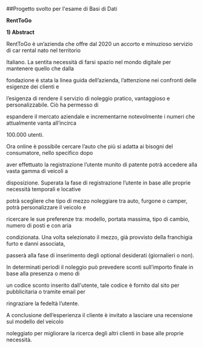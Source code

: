 ##Progetto svolto per l'esame di Basi di Dati

**RentToGo**

**1) Abstract**

RentToGo è un’azienda che offre dal 2020 un accorto e minuzioso servizio di car rental nato nel territorio

Italiano. La sentita necessità di farsi spazio nel mondo digitale per mantenere quello che dalla

fondazione è stata la linea guida dell’azienda, l’attenzione nei confronti delle esigenze dei clienti e

l’esigenza di rendere il servizio di noleggio pratico, vantaggioso e personalizzabile. Ciò ha permesso di

espandere il mercato aziendale e incrementarne notevolmente i numeri che attualmente vanta all’incirca

100.000 utenti.

Ora online è possibile cercare l’auto che più si adatta ai bisogni del consumatore, nello specifico dopo

aver effettuato la registrazione l’utente munito di patente potrà accedere alla vasta gamma di veicoli a

disposizione. Superata la fase di registrazione l’utente in base alle proprie necessità temporali e locative

potrà scegliere che tipo di mezzo noleggiare tra auto, furgone o camper, potrà personalizzare il veicolo e

ricercare le sue preferenze tra: modello, portata massima, tipo di cambio, numero di posti e con aria

condizionata. Una volta selezionato il mezzo, già provvisto della franchigia furto e danni associata,

passerà alla fase di inserimento degli optional desiderati (giornalieri o non).

In determinati periodi il noleggio può prevedere sconti sull’importo finale in base alla presenza o meno di

un codice sconto inserito dall'utente, tale codice è fornito dal sito per pubblicitaria o tramite email per

ringraziare la fedeltà l’utente.

A conclusione dell’esperienza il cliente è invitato a lasciare una recensione sul modello del veicolo

noleggiato per migliorare la ricerca degli altri clienti in base alle proprie necessità.
